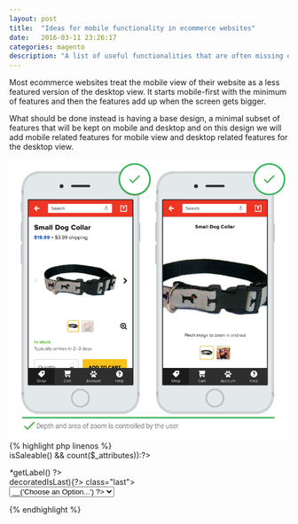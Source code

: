 ```yaml
---
layout: post
title:  "Ideas for mobile functionality in ecommerce websites"
date:   2016-03-11 23:26:17
categories: magento
description: "A list of useful functionalities that are often missing on mobile ecommerce sites but could improve the user experience and conversion rates."
---
```

Most ecommerce websites treat the mobile view of their website as a less featured version of the desktop view. It starts mobile-first with the minimum of features and then the features add up when the screen gets bigger.

What should be done instead is having a base design, a minimal subset of features that will be kept on mobile and desktop and on this design we will add mobile related features for mobile view and desktop related features for the desktop view. 


<img src="../assets/images/post-images/mobile-site-1.png" alt="" />
{% highlight php linenos %}
<div class="hide">
<?php if ($_product->isSaleable() && count($_attributes)):?>
    <dl>
    <?php foreach($_attributes as $_attribute): ?>
    <div class="option">
        <dt><label class="required"><em>*</em><?php echo $_attribute->getLabel() ?></label></dt>
        <dd<?php if ($_attribute->decoratedIsLast){?> class="last"<?php }?>>
            <div class="input-box">
                <select name="super_attribute[<?php echo $_attribute->getAttributeId() ?>]" id="attribute<?php echo $_attribute->getAttributeId() ?>" class="required-entry super-attribute-select">
                    <option><?php echo $this->__('Choose an Option...') ?></option>
                  </select>
              </div>
        </dd>
    </div>
    <?php endforeach; ?>
    </dl>
<?php endif;?>
</div>
{% endhighlight %}

